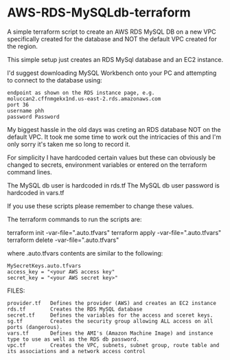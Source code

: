 # AWS-RDS-MySQLdb-terraform
A simple terraform script to create an AWS RDS MySQL DB on a new VPC specifically created for the database and NOT the default VPC created for the region.

This simple setup just creates an RDS MySql database and an EC2 instance.

I'd suggest downloading MySQL Workbench onto your PC and attempting to connect to the database using:

	endpoint as shown on the RDS instance page, e.g. moluccan2.cffnmgekx1nd.us-east-2.rds.amazonaws.com
	port 36
	username phh 
	password Password


My biggest hassle in the old days was creting an RDS database NOT on the default VPC.
It took me some time to work out the intricacies of this and I'm only sorry it's taken me so long to record it.

For simplicity I have hardcoded certain values but these can obviously be changed to secrets, 
environment variables or entered on the terraform command lines.

The MySQL db user is hardcoded in rds.tf
The MySQL db user password is hardcoded in vars.tf 

If you use these scripts please remember to change these values.

The terraform commands to run the scripts are:

terraform init -var-file="<location and name of your secrets file>.auto.tfvars"
terraform apply -var-file="<location and name of your secrets file>.auto.tfvars"
terraform delete -var-file="<location and name of your secrets file>.auto.tfvars"

where <location and name of your secrets file>.auto.tfvars contents are similar to the following:
  
	MySecretKeys.auto.tfvars
  	access_key = "<your AWS access key"
  	secret_key = "<your AWS secret key>"

FILES:

 	provider.tf   Defines the provider (AWS) and creates an EC2 instance
	rds.tf        Creates the RDS MySQL database
	secret.tf     Defines the variables for the access and sceret keys.
	sg.tf         Creates the security group allowing ALL access on all ports (dangerous).
	vars.tf       Defines the AMI's (Amazon Machine Image) and instance type to use as well as the RDS db password.
	vpc.tf        Creates the VPC, subnets, subnet group, route table and its associations and a network access control
	
